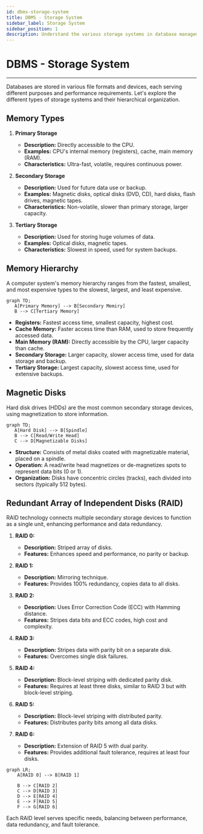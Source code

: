 ```yaml
---
id: dbms-storage-system
title: DBMS - Storage System
sidebar_label: Storage System
sidebar_position: 1
description: Understand the various storage systems in database management, including memory types, memory hierarchy, magnetic disks, and RAID technology.
---
```


# DBMS - Storage System
---

Databases are stored in various file formats and devices, each serving different purposes and performance requirements. Let's explore the different types of storage systems and their hierarchical organization.

## Memory Types

1. **Primary Storage**

   - **Description:** Directly accessible to the CPU.
   - **Examples:** CPU's internal memory (registers), cache, main memory (RAM).
   - **Characteristics:** Ultra-fast, volatile, requires continuous power.

2. **Secondary Storage**

   - **Description:** Used for future data use or backup.
   - **Examples:** Magnetic disks, optical disks (DVD, CD), hard disks, flash drives, magnetic tapes.
   - **Characteristics:** Non-volatile, slower than primary storage, larger capacity.

3. **Tertiary Storage**
   - **Description:** Used for storing huge volumes of data.
   - **Examples:** Optical disks, magnetic tapes.
   - **Characteristics:** Slowest in speed, used for system backups.

## Memory Hierarchy

A computer system's memory hierarchy ranges from the fastest, smallest, and most expensive types to the slowest, largest, and least expensive.

```mermaid
graph TD;
   A[Primary Memory] --> B[Secondary Memiry]
   B --> C[Tertiary Memory]
```

- **Registers:** Fastest access time, smallest capacity, highest cost.
- **Cache Memory:** Faster access time than RAM, used to store frequently accessed data.
- **Main Memory (RAM):** Directly accessible by the CPU, larger capacity than cache.
- **Secondary Storage:** Larger capacity, slower access time, used for data storage and backup.
- **Tertiary Storage:** Largest capacity, slowest access time, used for extensive backups.

## Magnetic Disks

Hard disk drives (HDDs) are the most common secondary storage devices, using magnetization to store information.

```mermaid
graph TD;
   A[Hard Disk] --> B[Spindle]
   B --> C[Read/Write Head]
   C --> D[Magnetizable Disks]
```

- **Structure:** Consists of metal disks coated with magnetizable material, placed on a spindle.
- **Operation:** A read/write head magnetizes or de-magnetizes spots to represent data bits (0 or 1).
- **Organization:** Disks have concentric circles (tracks), each divided into sectors (typically 512 bytes).

## Redundant Array of Independent Disks (RAID)

RAID technology connects multiple secondary storage devices to function as a single unit, enhancing performance and data redundancy.

1. **RAID 0:**

   - **Description:** Striped array of disks.
   - **Features:** Enhances speed and performance, no parity or backup.

2. **RAID 1:**

   - **Description:** Mirroring technique.
   - **Features:** Provides 100% redundancy, copies data to all disks.

3. **RAID 2:**

   - **Description:** Uses Error Correction Code (ECC) with Hamming distance.
   - **Features:** Stripes data bits and ECC codes, high cost and complexity.

4. **RAID 3:**

   - **Description:** Stripes data with parity bit on a separate disk.
   - **Features:** Overcomes single disk failures.

5. **RAID 4:**

   - **Description:** Block-level striping with dedicated parity disk.
   - **Features:** Requires at least three disks, similar to RAID 3 but with block-level striping.

6. **RAID 5:**

   - **Description:** Block-level striping with distributed parity.
   - **Features:** Distributes parity bits among all data disks.

7. **RAID 6:**
   - **Description:** Extension of RAID 5 with dual parity.
   - **Features:** Provides additional fault tolerance, requires at least four disks.

```mermaid
graph LR;
    A[RAID 0] --> B[RAID 1]

    B --> C[RAID 2]
    C --> D[RAID 3]
    D --> E[RAID 4]
    E --> F[RAID 5]
    F --> G[RAID 6]

```

Each RAID level serves specific needs, balancing between performance, data redundancy, and fault tolerance.
